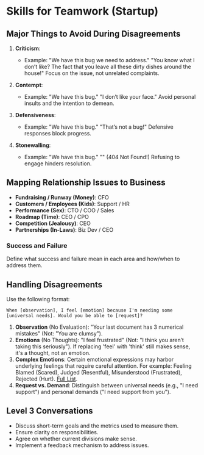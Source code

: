 # Skills for Teamwork (Startup)

## Major Things to Avoid During Disagreements

1. **Criticism**:
   - Example: "We have this bug we need to address." "You know what I don’t like? The fact that you leave all these dirty dishes around the house!" Focus on the issue, not unrelated complaints.

2. **Contempt**:
   - Example: "We have this bug." "I don’t like your face." Avoid personal insults and the intention to demean.

3. **Defensiveness**:
   - Example: "We have this bug." "That’s not a bug!" Defensive responses block progress.

4. **Stonewalling**:
   - Example: "We have this bug." "" (404 Not Found!) Refusing to engage hinders resolution.

## Mapping Relationship Issues to Business

- **Fundraising / Runway (Money)**: CFO
- **Customers / Employees (Kids)**: Support / HR
- **Performance (Sex)**: CTO / COO / Sales
- **Roadmap (Time)**: CEO / CPO
- **Competition (Jealousy)**: CEO
- **Partnerships (In-Laws)**: Biz Dev / CEO


### Success and Failure
Define what success and failure mean in each area and how/when to address them.

## Handling Disagreements
Use the following format:
```
When [observation], I feel [emotion] because I'm needing some [universal needs]. Would you be able to [request]?
```
1. **Observation** (No Evaluation): "Your last document has 3 numerical mistakes" (Not: "You are clumsy").
2. **Emotions** (No Thoughts): "I feel frustrated" (Not: "I think you aren’t taking this seriously"). If replacing 'feel' with 'think' still makes sense, it's a thought, not an emotion.
3. **Complex Emotions**: Certain emotional expressions may harbor underlying feelings that require careful attention. For example: Feeling Blamed (Scared), 
Judged (Resentful), Misunderstood (Frustrated), Rejected (Hurt). [Full List](https://www.slideshare.net/slideshow/evaluative-words-list-nonviolent-communication/10628168).
4.  **Request vs. Demand**: Distinguish between universal needs (e.g., "I need support") and personal demands ("I need support from you").

## Level 3 Conversations

- Discuss short-term goals and the metrics used to measure them.
- Ensure clarity on responsibilities.
- Agree on whether current divisions make sense.
- Implement a feedback mechanism to address issues.